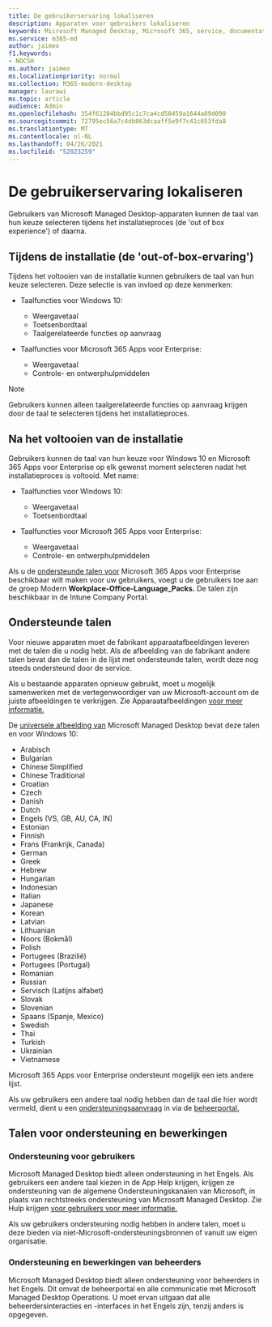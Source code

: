 ```yaml
---
title: De gebruikerservaring lokaliseren
description: Apparaten voor gebruikers lokaliseren
keywords: Microsoft Managed Desktop, Microsoft 365, service, documentatie
ms.service: m365-md
author: jaimeo
f1.keywords:
- NOCSH
ms.author: jaimeo
ms.localizationpriority: normal
ms.collection: M365-modern-desktop
manager: laurawi
ms.topic: article
audience: Admin
ms.openlocfilehash: 354f61284bbd95c1c7ca4cd50459a1644a89d090
ms.sourcegitcommit: 72795ec56a7c4db863dcaaff5e9f7c41c653fda8
ms.translationtype: MT
ms.contentlocale: nl-NL
ms.lasthandoff: 04/26/2021
ms.locfileid: "52023259"
---
```

# <a name="localize-the-user-experience"></a>De gebruikerservaring lokaliseren

Gebruikers van Microsoft Managed Desktop-apparaten kunnen de taal van hun keuze selecteren tijdens het installatieproces (de 'out of box experience') of daarna.

## <a name="during-setup-the-out-of-box-experience"></a>Tijdens de installatie (de 'out-of-box-ervaring')

Tijdens het voltooien van de installatie kunnen gebruikers de taal van hun keuze selecteren. Deze selectie is van invloed op deze kenmerken:

- Taalfuncties voor Windows 10:
    - Weergavetaal
    - Toetsenbordtaal
    - Taalgerelateerde functies op aanvraag

- Taalfuncties voor Microsoft 365 Apps voor Enterprise:
    - Weergavetaal
    - Controle- en ontwerphulpmiddelen

> [!NOTE]
> Gebruikers kunnen alleen taalgerelateerde functies op aanvraag krijgen door de taal te selecteren tijdens het installatieproces.

## <a name="after-completing-setup"></a>Na het voltooien van de installatie

Gebruikers kunnen de taal van hun keuze voor Windows 10 en Microsoft 365 Apps voor Enterprise op elk gewenst moment selecteren nadat het installatieproces is voltooid. Met name:

- Taalfuncties voor Windows 10:
    - Weergavetaal
    - Toetsenbordtaal

- Taalfuncties voor Microsoft 365 Apps voor Enterprise:
    - Weergavetaal
    - Controle- en ontwerphulpmiddelen

Als u de [ondersteunde talen voor](#supported-languages) Microsoft 365 Apps voor Enterprise beschikbaar wilt maken voor uw gebruikers, voegt u de gebruikers toe aan de groep Modern **Workplace-Office-Language_Packs.** De talen zijn beschikbaar in de Intune Company Portal.


## <a name="supported-languages"></a>Ondersteunde talen

Voor nieuwe apparaten moet de fabrikant apparaatafbeeldingen leveren met de talen die u nodig hebt. Als de afbeelding van de fabrikant andere talen bevat dan de talen in de lijst met ondersteunde talen, wordt deze nog steeds ondersteund door de service.

Als u bestaande apparaten opnieuw gebruikt, moet u mogelijk samenwerken met de vertegenwoordiger van uw Microsoft-account om de juiste afbeeldingen te verkrijgen. Zie Apparaatafbeeldingen [voor meer informatie.](../service-description/device-images.md)

De [universele afbeelding van](../service-description/device-images.md#universal-image) Microsoft Managed Desktop bevat deze talen en voor Windows 10:

- Arabisch
- Bulgarian
- Chinese Simplified
- Chinese Traditional
- Croatian
- Czech
- Danish  
- Dutch  
- Engels (VS, GB, AU, CA, IN)
- Estonian
- Finnish 
- Frans (Frankrijk, Canada)
- German
- Greek
- Hebrew
- Hungarian
- Indonesian
- Italian
- Japanese
- Korean
- Latvian
- Lithuanian
- Noors (Bokmål)
- Polish
- Portugees (Brazilië)
- Portugees (Portugal)
- Romanian
- Russian 
- Servisch (Latijns alfabet)
- Slovak
- Slovenian
- Spaans (Spanje, Mexico)
- Swedish
- Thai
- Turkish
- Ukrainian
- Vietnamese

Microsoft 365 Apps voor Enterprise ondersteunt mogelijk een iets andere lijst.

Als uw gebruikers een andere taal nodig hebben dan de taal die hier wordt vermeld, dient u een [ondersteuningsaanvraag](../working-with-managed-desktop/admin-support.md) in via de [beheerportal.](access-admin-portal.md)

## <a name="languages-for-support-and-operations"></a>Talen voor ondersteuning en bewerkingen

### <a name="user-support"></a>Ondersteuning voor gebruikers
Microsoft Managed Desktop biedt alleen ondersteuning in het Engels. Als gebruikers een andere taal kiezen in de App Help krijgen, krijgen ze ondersteuning van de algemene Ondersteuningskanalen van Microsoft, in plaats van rechtstreeks ondersteuning van Microsoft Managed Desktop. Zie Hulp krijgen [voor gebruikers voor meer informatie.](../working-with-managed-desktop/end-user-support.md)

Als uw gebruikers ondersteuning nodig hebben in andere talen, moet u deze bieden via niet-Microsoft-ondersteuningsbronnen of vanuit uw eigen organisatie.

### <a name="admin-support-and-operations"></a>Ondersteuning en bewerkingen van beheerders
Microsoft Managed Desktop biedt alleen ondersteuning voor beheerders in het Engels. Dit omvat de beheerportal en alle communicatie met Microsoft Managed Desktop Operations. U moet ervan uitgaan dat alle beheerdersinteracties en -interfaces in het Engels zijn, tenzij anders is opgegeven.


